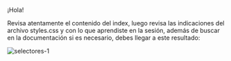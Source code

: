 ¡Hola!

Revisa atentamente el contenido del index, luego revisa las indicaciones del archivo styles.css y con lo que aprendiste en la sesión, además de buscar en la documentación si es necesario, debes llegar a este resultado: 


![selectores-1](https://github.com/taniagd/Ejercicios-Intro-CSS-CH38/assets/46012195/e1542ad4-97da-4e03-a148-f324f4b8ee64)
